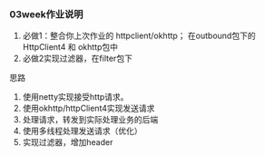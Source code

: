 ### 03week作业说明

1. 必做1：整合你上次作业的 httpclient/okhttp；
在outbound包下的HttpClient4 和 okhttp包中
2. 必做2实现过滤器，在filter包下


思路 
1. 使用netty实现接受http请求。
2. 使用okhttp/httpClient4实现发送请求
3. 处理请求，转发到实际处理业务的后端
4. 使用多线程处理发送请求（优化）
5. 实现过滤器，增加header

    